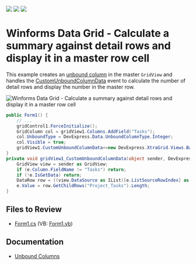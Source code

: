 <!-- default badges list -->
![](https://img.shields.io/endpoint?url=https://codecentral.devexpress.com/api/v1/VersionRange/128627446/13.1.4%2B)
[![](https://img.shields.io/badge/Open_in_DevExpress_Support_Center-FF7200?style=flat-square&logo=DevExpress&logoColor=white)](https://supportcenter.devexpress.com/ticket/details/E1581)
[![](https://img.shields.io/badge/📖_How_to_use_DevExpress_Examples-e9f6fc?style=flat-square)](https://docs.devexpress.com/GeneralInformation/403183)
<!-- default badges end -->

# Winforms Data Grid - Calculate a summary against detail rows and display it in a master row cell

This example creates an [unbound column](https://docs.devexpress.com/WindowsForms/1477/controls-and-libraries/data-grid/unbound-columns) in the master `GridView` and handles the [CustomUnboundColumnData](https://docs.devexpress.com/WindowsForms/DevExpress.XtraGrid.Views.Base.ColumnView.CustomUnboundColumnData) event to calculate the number of detail rows and display the number in the master row.

![Winforms Data Grid - Calculate a summary against detail rows and display it in a master row cell](https://raw.githubusercontent.com/DevExpress-Examples/how-to-display-a-summary-calculated-over-detail-rows-in-a-master-grid-view-column-e1581/13.1.4%2B/media/winforms-grid-custom-totals.png)

```csharp
public Form1() {
    // ...
    gridControl1.ForceInitialize();
    GridColumn col = gridView1.Columns.AddField("Tasks");
    col.UnboundType = DevExpress.Data.UnboundColumnType.Integer;
    col.Visible = true;
    gridView1.CustomUnboundColumnData+=new DevExpress.XtraGrid.Views.Base.CustomColumnDataEventHandler(gridView1_CustomUnboundColumnData);
}
private void gridView1_CustomUnboundColumnData(object sender, DevExpress.XtraGrid.Views.Base.CustomColumnDataEventArgs e) {
    GridView view = sender as GridView;
    if (e.Column.FieldName != "Tasks") return;
    if (!e.IsGetData) return;
    DataRow row = ((view.DataSource as IList)[e.ListSourceRowIndex] as DataRowView).Row;
    e.Value = row.GetChildRows("Project_Tasks").Length;
}
```


## Files to Review

* [Form1.cs](./CS/WindowsApplication59/Form1.cs) (VB: [Form1.vb](./VB/WindowsApplication59/Form1.vb))


## Documentation

* [Unbound Columns](https://docs.devexpress.com/WindowsForms/1477/controls-and-libraries/data-grid/unbound-columns)
